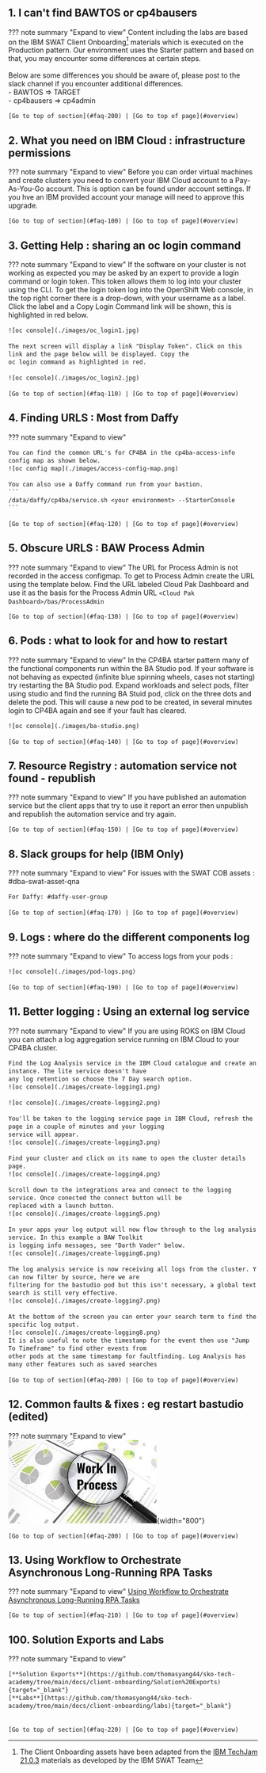 

## 1. I can't find BAWTOS or cp4bausers
<a name="faq-200"></a>
??? note summary "Expand to view"
    Content including the labs are based on the IBM SWAT Client Onboarding[^1] materials which is executed on the Production pattern.  Our environment uses the Starter pattern and based on that, you may encounter some differences at certain steps.  
    <br>
    Below are some differences you should be aware of, please post to the slack channel if you encounter additional differences.  
    - BAWTOS => TARGET  
    - cp4bausers => cp4admin  
    
    [Go to top of section](#faq-200) | [Go to top of page](#overview)

[^1]:
    The Client Onboarding assets have been adapted from the
    <a href="https://github.com/IBM/cp4ba-labs/tree/main/21.0.3" target="_blank">IBM TechJam 21.0.3</a>
    materials as developed by the IBM SWAT Team  

## 2. What you need on IBM Cloud : infrastructure permissions
<a name="faq-100"></a>
??? note summary "Expand to view"
    Before you can order virtual machines and create clusters you need to convert your IBM Cloud account to a 
    Pay-As-You-Go account. This is option can be found under account settings. If you hve an IBM provided account
    your manage will need to approve this upgrade.

    [Go to top of section](#faq-100) | [Go to top of page](#overview)

## 3. Getting Help : sharing an oc login command
<a name="faq-110"></a>
??? note summary "Expand to view"
    If the software on your cluster is not working as expected you may be asked by an expert to provide a login command or 
    login token. This token allows them to log into your cluster using the CLI. To get the login token log into
    the OpenShift Web console, in the top right corner there is a drop-down, with your username as a label. 
    Click the label and a Copy Login Command link will be shown, this is highlighted in red below.

    ![oc console](./images/oc_login1.jpg)

    The next screen will display a link "Display Token". Click on this link and the page below will be displayed. Copy the 
    oc login command as highlighted in red.

    ![oc console](./images/oc_login2.jpg)
    
    [Go to top of section](#faq-110) | [Go to top of page](#overview)

## 4. Finding URLS : Most from Daffy
<a name="faq-120"></a>
??? note summary "Expand to view"
    
    You can find the common URL's for CP4BA in the cp4ba-access-info config map as shown below.  
    ![oc config map](./images/access-config-map.png)

    You can also use a Daffy command run from your bastion.  
    ```
    /data/daffy/cp4ba/service.sh <your environment> --StarterConsole
    ```
     
    [Go to top of section](#faq-120) | [Go to top of page](#overview)

## 5. Obscure URLS : BAW Process Admin
<a name="faq-130"></a>
??? note summary "Expand to view"
    The URL for Process Admin is not recorded in the access configmap. To get to Process Admin create the URL using the
    template below. Find the URL labeled Cloud Pak Dashboard and use it as the basis for the Process Admin URL
    ```
    <Cloud Pak Dashboard>/bas/ProcessAdmin
    ```
         
    [Go to top of section](#faq-130) | [Go to top of page](#overview)

## 6. Pods : what to look for and how to restart
<a name="faq-140"></a>
??? note summary "Expand to view"
    In the CP4BA starter pattern many of the functional components run within the BA Studio pod. If your software is 
    not behaving as expected (infinite blue spinning wheels, cases not starting) try restarting the BA Studio pod.
    Expand workloads and select pods, filter using studio and find the running BA Stuid pod, click on the three dots
    and delete the pod. This will cause a new pod to be created, in several minutes login to CP4BA again and see if your
    fault has cleared.

    ![oc console](./images/ba-studio.png)
         
    [Go to top of section](#faq-140) | [Go to top of page](#overview)

## 7. Resource Registry : automation service not found - republish
<a name="faq-150"></a>
??? note summary "Expand to view"
    If you have published an automation service but the client apps that try to use it report an error then unpublish
    and republish the automation service and try again.
         
    [Go to top of section](#faq-150) | [Go to top of page](#overview)

## 8. Slack groups for help (IBM Only)
<a name="faq-170"></a>
??? note summary "Expand to view"
    For issues with the SWAT COB assets : #dba-swat-asset-qna
    
    For Daffy: #daffy-user-group
     
    [Go to top of section](#faq-170) | [Go to top of page](#overview)

## 9. Logs : where do the different components log
<a name="faq-190"></a>
??? note summary "Expand to view"
    To access logs from your pods :   

    ![oc console](./images/pod-logs.png)

    [Go to top of section](#faq-190) | [Go to top of page](#overview)

## 11. Better logging : Using an external log service
<a name="faq-100"></a>
??? note summary "Expand to view"
    If you are using ROKS on IBM Cloud you can attach a log aggregation service running on IBM Cloud to your CP4BA 
    cluster.

    Find the Log Analysis service in the IBM Cloud catalogue and create an instance. The lite service doesn't have
    any log retention so choose the 7 Day search option.
    ![oc console](./images/create-logging1.png)
     
    ![oc console](./images/create-logging2.png)

    You'll be taken to the logging service page in IBM Cloud, refresh the page in a couple of minutes and your logging
    service will appear.
    ![oc console](./images/create-logging3.png)

    Find your cluster and click on its name to open the cluster details page. 
    ![oc console](./images/create-logging4.png)
    
    Scroll down to the integrations area and connect to the logging service. Once conected the connect button will be
    replaced with a launch button.
    ![oc console](./images/create-logging5.png) 
    
    In your apps your log output will now flow through to the log analysis service. In this example a BAW Toolkit
    is logging info messages, see "Darth Vader" below.
    ![oc console](./images/create-logging6.png)

    The log analysis service is now receiving all logs from the cluster. Y can now filter by source, here we are 
    filtering for the bastudio pod but this isn't necessary, a global text search is still very effective.
    ![oc console](./images/create-logging7.png)

    At the bottom of the screen you can enter your search term to find the specific log output.
    ![oc console](./images/create-logging8.png)
    It is also useful to note the timestamp for the event then use "Jump To Timeframe" to find other events from
    other pods at the same timestamp for faultfinding. Log Analysis has many other features such as saved searches
    
    [Go to top of section](#faq-200) | [Go to top of page](#overview)

## 12. Common faults & fixes : eg restart bastudio (edited)
<a name="faq-100"></a>
??? note summary "Expand to view"
    ![WIP](../src/images/wip2.jpg){width="800"}     
     
    [Go to top of section](#faq-200) | [Go to top of page](#overview)

## 13. Using Workflow to Orchestrate Asynchronous Long-Running RPA Tasks
??? note summary "Expand to view"
    <a href="https://ibm.box.com/v/ASYNC-RPA-INVOKE-LAB" target="_blank">Using Workflow to Orchestrate Asynchronous Long-Running RPA Tasks</a>   
     
    [Go to top of section](#faq-210) | [Go to top of page](#overview)

## 100. Solution Exports and Labs
??? note summary "Expand to view"

    [**Solution Exports**](https://github.com/thomasyang44/sko-tech-academy/tree/main/docs/client-onboarding/Solution%20Exports){target="_blank"}  
    [**Labs**](https://github.com/thomasyang44/sko-tech-academy/tree/main/docs/client-onboarding/labs){target="_blank"}  

     
    [Go to top of section](#faq-220) | [Go to top of page](#overview)
